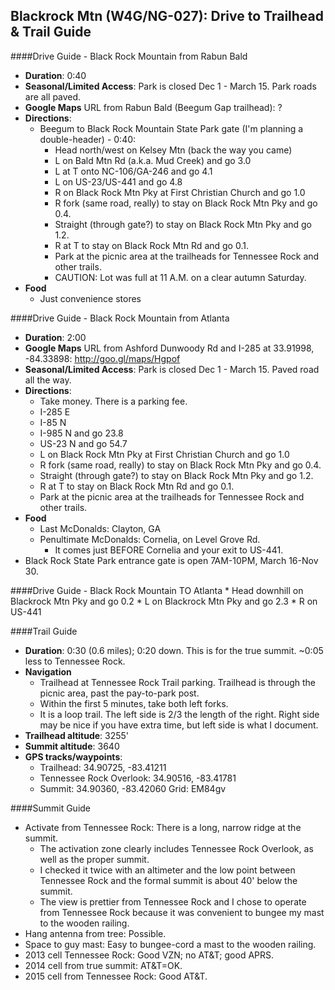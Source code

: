 
Blackrock Mtn (W4G/NG-027): Drive to Trailhead & Trail Guide
--------------------------------------------------------
####Drive Guide - Black Rock Mountain from Rabun Bald
* **Duration**: 0:40
* **Seasonal/Limited Access**:  Park is closed Dec 1 - March 15. Park roads are all paved.
* **Google Maps** URL from Rabun Bald (Beegum Gap trailhead): ?
* **Directions**:
    * Beegum to Black Rock Mountain State Park gate (I'm planning a double-header) - 0:40:
        * Head north/west on Kelsey Mtn (back the way you came)
        * L on Bald Mtn Rd (a.k.a. Mud Creek) and go 3.0
        * L at T onto NC-106/GA-246 and go 4.1
        * L on US-23/US-441 and go 4.8
        * R on Black Rock Mtn Pky at First Christian Church and go 1.0
        * R fork (same road, really) to stay on Black Rock Mtn Pky and go 0.4.
        * Straight (through gate?) to stay on Black Rock Mtn Pky and go 1.2.
        * R at T to stay on Black Rock Mtn Rd and go 0.1.
        * Park at the picnic area at the trailheads for Tennessee Rock and other trails.
        * CAUTION: Lot was full at 11 A.M. on a clear autumn Saturday.
* **Food**
    * Just convenience stores 

####Drive Guide - Black Rock Mountain from Atlanta

* **Duration**: 2:00
* **Google Maps** URL from Ashford Dunwoody Rd and I-285 at 33.91998, -84.33898: http://goo.gl/maps/Hgpof
* **Seasonal/Limited Access**:  Park is closed Dec 1 - March 15.  Paved road all the way.
* **Directions**:
    * Take money. There is a parking fee.
    * I-285 E
    * I-85 N
    * I-985 N and go 23.8
    * US-23 N and go 54.7
    * L on Black Rock Mtn Pky at First Christian Church and go 1.0
    * R fork (same road, really) to stay on Black Rock Mtn Pky and go 0.4.
    * Straight (through gate?) to stay on Black Rock Mtn Pky and go 1.2.
    * R at T to stay on Black Rock Mtn Rd and go 0.1.
    * Park at the picnic area at the trailheads for Tennessee Rock and other trails.
* **Food**
    * Last McDonalds: Clayton, GA
    * Penultimate McDonalds: Cornelia, on Level Grove Rd.
		* It comes just BEFORE Cornelia and your exit to US-441.
* Black Rock State Park entrance gate is open 7AM-10PM, March 16-Nov 30.

####Drive Guide - Black Rock Mountain TO Atlanta
    * Head downhill on Blackrock Mtn Pky and go 0.2
    * L on Blackrock Mtn Pky and go 2.3
    * R on US-441

####Trail Guide

* **Duration**: 0:30 (0.6 miles); 0:20 down.  This is for the true summit.  ~0:05 less to Tennessee Rock.
* **Navigation**
    * Trailhead at Tennessee Rock Trail parking.  Trailhead is through the picnic area, past the pay-to-park post.
	* Within the first 5 minutes, take both left forks.
    * It is a loop trail. The left side is 2/3 the length of the right.  Right side may be nice if you have extra time, but left side is what I document.
* **Trailhead altitude**: 3255'
* **Summit altitude**: 3640
* **GPS tracks/waypoints**:
    * Trailhead: 34.90725, -83.41211
    * Tennessee Rock Overlook: 34.90516, -83.41781
    * Summit: 34.90360, -83.42060		Grid: EM84gv

####Summit Guide

* Activate from Tennessee Rock: There is a long, narrow ridge at the summit.  
    * The activation zone clearly includes Tennessee Rock Overlook, as well as the proper summit. 
    * I checked it twice with an altimeter and the low point between Tennessee Rock and the formal summit is about 40' below the summit. 
    * The view is prettier from Tennessee Rock and I chose to operate from Tennessee Rock because it was convenient to bungee my mast to the wooden railing.
* Hang antenna from tree: Possible.
* Space to guy mast: Easy to bungee-cord a mast to the wooden railing.
* 2013 cell Tennessee Rock: Good VZN; no AT&T; good APRS.
* 2014 cell from true summit: AT&T=OK.
* 2015 cell from Tennessee Rock: Good AT&T.
